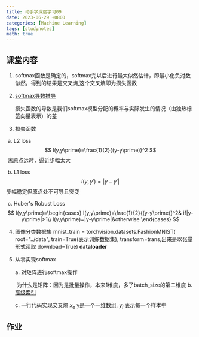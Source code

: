 ```yaml
---
title: 动手学深度学习09
date: 2023-06-29 +0800
categories: [Machine Learning]
tags: [studynotes]   
math: true
---
```

## 课堂内容

1. softmax函数是确定的，softmax完以后进行最大似然估计，即最小化负对数似然，得到的结果是交叉熵,这个交叉熵即为损失函数

2. [softmax导数推导](https://zh.d2l.ai/chapter_linear-networks/softmax-regression.html)

   损失函数的导数是我们softmax模型分配的概率与实际发生的情况（由独热标签向量表示）的差

3. 损失函数

  ​	a. L2 loss
$$
  l(y,y\prime)=\frac{1}{2}{(y-y\prime)}^2
$$
  ​		离原点远时，逼近步幅太大

  ​	 b. L1 loss
$$
  l(y,y\prime)=|y-y\prime|
$$
  ​		步幅稳定但原点处不可导且突变

  ​	 c. Huber's Robust Loss
$$
l(y,y\prime)=\begin{cases}
  l(y,y\prime)=\frac{1}{2}{(y-y\prime)}^2& if|y-y\prime|>1\\
  l(y,y\prime)=|y-y\prime|&otherwise
  \end{cases}
$$

4. 图像分类数据集 
    mnist_train = torchvision.datasets.FashionMNIST(
   root="../data", train=True(表示训练数据集), transform=trans,出来是以张量形式读取 download=True)
   **dataloader** 

5. 从零实现softmax

   a. 对矩阵进行softmax操作

   ​	为什么是矩阵：因为是批量操作，本来1维度，多了batch_size的第二维度
   b. [高级索引](https://www.runoob.com/numpy/numpy-advanced-indexing.html)
   
   c. 一行代码实现交叉熵
   $x_a$
   ​	y是一个一维数组, $y_i$ 表示每一个样本中
   
   

## 作业